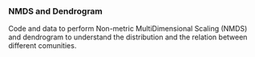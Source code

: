 ### NMDS and Dendrogram 

Code and data to perform Non-metric MultiDimensional Scaling (NMDS) and dendrogram to understand the distribution and the relation between different comunities. 
